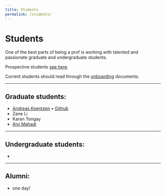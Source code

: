 ```yaml
---
title: Students
permalink: /students/
---
```


# Students
One of the best parts of being a prof is working with talented and passionate graduate and undergraduate students.

Prospective students [see here](/prospective/).

Current students should read through the [onboarding](https://github.com/neilernst/Onboarding) documents. 

----

## Graduate students:

* [Andreas Koentzen](http://www.apkc.net/) • [Github](https://github.com/k-zen)
* Zane Li 
* Karan Tongay
* [Alvi Mahadi](https://github.com/alvi2496)

----
## Undergraduate students:

* 

----
## Alumni:

* one day!


